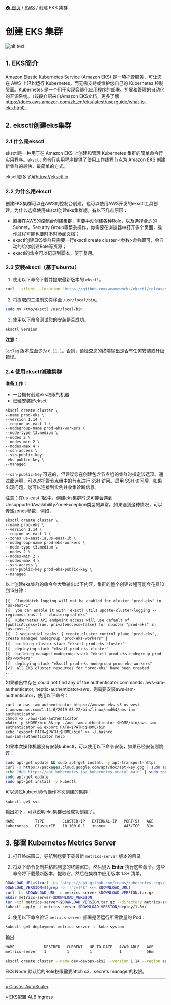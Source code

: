 [🏠 首页](../_index.md) / [AWS](_index.md) / 创建 EKS 集群

# 创建 EKS 集群

![alt text](https://images.poneding.com/2025/03/202503111817029.jpg)

## 1. EKS简介

Amazon Elastic Kubernetes Service (Amazon EKS) 是一项托管服务，可让您在 AWS 上轻松运行 Kubernetes，而无需支持或维护您自己的 Kubernetes 控制层面。Kubernetes 是一个用于实现容器化应用程序的部署、扩展和管理的自动化的开源系统。（该段介绍来自Amazon EKS文档，更多了解<https://docs.aws.amazon.com/zh_cn/eks/latest/userguide/what-is-eks.html）>

## 2. eksctl创建eks集群

### 2.1 什么是eksctl

eksctl是一种用于在 Amazon EKS 上创建和管理 Kubernetes 集群的简单命令行实用程序。`eksctl` 命令行实用程序提供了使用工作线程节点为 Amazon EKS 创建新集群的最快、最简单的方式。

eksctl更多了解<https://eksctl.io>

### 2.2 为什么用eksctl

创建EKS集群可以在AWS的控制台创建，也可以使用AWS开发的eksctl工具创建，为什么选择使用eksctl创建eks集群呢，有以下几点原因：

- 直接在AWS的控制台创建集群，需要手动创建各种Role，以及选择合适的Subnet，Security Group等繁杂操作，你需要在浏览器中打开多个页面，操作过程可能也要时不时参阅文档；
- eksctl创建EKS集群只需要一行eksctl create cluster <参数>命令即可，会自动的给你创建Role等资源；
- eksctl的命令可以记录到脚本，便于复用。

### 2.3 安装eksctl（基于ubuntu）

1. 使用以下命令下载并提取最新版本的 `eksctl`。

```bash
curl --silent --location "https://github.com/weaveworks/eksctl/releases/download/latest_release/eksctl_$(uname -s)_amd64.tar.gz" | tar xz -C /tmp
```

2. 将提取的二进制文件移至 `/usr/local/bin`。

```bash
sudo mv /tmp/eksctl /usr/local/bin
```

3. 使用以下命令测试您的安装是否成功。

```bash
eksctl version
```

**注意**：

`GitTag` 版本应至少为 `0.11.1`。否则，请检查您的终端输出是否有任何安装或升级错误。

### 2.4 使用eksctl创建集群

**准备工作**：

- 一台拥有创建eks权限的机器
- 已经安装好eksctl

```shell
eksctl create cluster \
--name prod-eks \
--version 1.14 \
--region us-east-1 \
--nodegroup-name prod-eks-workers \
--node-type t3.medium \
--nodes 2 \
--nodes-min 2 \
--nodes-max 4 \
--ssh-access \
--ssh-public-key                                                                -eks-public-key \
--managed
```

 `--ssh-public-key` 可选的，但建议您在创建包含节点组的集群时指定该选项。通过此选项，可以对托管节点组中的节点进行 SSH 访问。启用 SSH 访问后，如果出现问题，您可以连接到实例并收集诊断信息。

注意：在us-east-1区中，创建eks集群时您可能会遇到UnsupportedAvailabilityZoneException类型的异常。如果遇到这种情况，可以传递zones参数，例如，

```shell
eksctl create cluster \
--name prod-eks \
--version 1.14 \
--region us-east-1 \
--zones us-east-1a,us-east-1b \
--nodegroup-name prod-eks-workers \
--node-type t3.medium \
--nodes 2 \
--nodes-min 2 \
--nodes-max 4 \
--ssh-access \
--ssh-public-key prod-eks-public-key \
--managed
```

以上创建eks集群的命令会大致输出以下内容，集群的整个创建过程可能会花费10到15分钟：

```shell
[ℹ]  CloudWatch logging will not be enabled for cluster "prod-eks" in "us-east-1"
[ℹ]  you can enable it with 'eksctl utils update-cluster-logging --region=us-east-1 --cluster=prod-eks'
[ℹ]  Kubernetes API endpoint access will use default of {publicAccess=true, privateAccess=false} for cluster "prod-eks" in "us-east-1"
[ℹ]  2 sequential tasks: { create cluster control plane "prod-eks", create managed nodegroup "prod-eks-workers" }
[ℹ]  building cluster stack "eksctl-prod-eks-cluster"
[ℹ]  deploying stack "eksctl-prod-eks-cluster"
[ℹ]  building managed nodegroup stack "eksctl-prod-eks-nodegroup-prod-eks-workers"
[ℹ]  deploying stack "eksctl-prod-eks-nodegroup-prod-eks-workers"
[✔]  all EKS cluster resources for "prod-eks" have been created
...
```

如果输出中存在 could not find any of the authenticator commands: aws-iam-authenticator, heptio-authenticator-aws，则需要安装aws-iam-authenticator，使用以下命令：

```shell
curl -o aws-iam-authenticator https://amazon-eks.s3-us-west-2.amazonaws.com/1.14.6/2019-08-22/bin/linux/amd64/aws-iam-authenticator
chmod +x ./aws-iam-authenticator
mkdir -p $HOME/bin && cp ./aws-iam-authenticator $HOME/bin/aws-iam-authenticator && export PATH=$PATH:$HOME/bin
echo 'export PATH=$PATH:$HOME/bin' >> ~/.bashrc
aws-iam-authenticator help
```

如果本次操作机器没有安装kubectl，可以使用以下命令安装，如果已经安装则跳过：

```bash
sudo apt-get update && sudo apt-get install -y apt-transport-https
curl -s https://packages.cloud.google.com/apt/doc/apt-key.gpg | sudo apt-key add -
echo "deb https://apt.kubernetes.io/ kubernetes-xenial main" | sudo tee -a /etc/apt/sources.list.d/kubernetes.list
sudo apt-get update
sudo apt-get install -y kubectl
```

可以通过kubectl命令操作本次创建的集群：

```shell
kubectl get svc
```

输出如下，可以说明eks集群已经成功创建了。

```shell
NAME         TYPE        CLUSTER-IP   EXTERNAL-IP   PORT(S)   AGE
kubernetes   ClusterIP   10.100.0.1   <none>        443/TCP   31m
```

## 3. 部署 Kubernetes Metrics Server

1. 打开终端窗口，导航到您要下载最新 `metrics-server` 版本的目录。

2. 将以下命令复制并粘贴到您的终端窗口，然后键入 **Enter** 执行这些命令。这些命令将下载最新版本，提取它，然后在集群中应用版本 1.8+ 清单。

```bash
DOWNLOAD_URL=$(curl -Ls "https://api.github.com/repos/kubernetes-sigs/metrics-server/releases/latest" | jq -r .tarball_url)
DOWNLOAD_VERSION=$(grep -o '[^/v]*$' <<< $DOWNLOAD_URL)
curl -Ls $DOWNLOAD_URL -o metrics-server-$DOWNLOAD_VERSION.tar.gz
mkdir metrics-server-$DOWNLOAD_VERSION
tar -xzf metrics-server-$DOWNLOAD_VERSION.tar.gz --directory metrics-server-$DOWNLOAD_VERSION --strip-components 1
kubectl apply -f metrics-server-$DOWNLOAD_VERSION/deploy/1.8+/
```

3. 使用以下命令验证 `metrics-server` 部署是否运行所需数量的 Pod：

```bash
kubectl get deployment metrics-server -n kube-system
```

 输出:

```txt
NAME             DESIRED   CURRENT   UP-TO-DATE   AVAILABLE   AGE
metrics-server   1         1         1            1           56m
```

```bash
eksctl create cluster --name dev-devops-eks2 --version 1.14 --region ap-southeast-1 --nodegroup-name dev-devops-eks2-workers --node-type t3.medium --nodes 3 --nodes-min 1 --nodes-max 4 --ssh-access --ssh-public-key dev-devops-eks2-public-key --managed
```

EKS Node 默认给的Role权限需要attch s3、secrets manager的权限。

---
[« Cluster AutoScaler](cluster-autoscaler.md)

[» EKS配置 ALB Ingress](eks-config-alb-ingress.md)

